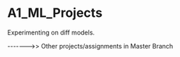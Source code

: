 # A1_ML_Projects
Experimenting on diff models.



------->>  Other projects/assignments in Master Branch
